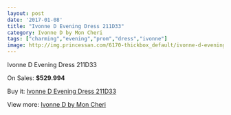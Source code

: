```yaml
---
layout: post
date: '2017-01-08'
title: "Ivonne D Evening Dress 211D33"
category: Ivonne D by Mon Cheri
tags: ["charming","evening","prom","dress","ivonne"]
image: http://img.princessan.com/6170-thickbox_default/ivonne-d-evening-dress-211d33.jpg
---
```

Ivonne D Evening Dress 211D33

On Sales: **$529.994**
<a href="https://www.princessan.com/en/ivonne-d-by-mon-cheri/2832-ivonne-d-evening-dress-211d33.html"><amp-img layout="responsive" width="600" height="600" src="//img.princessan.com/6170-thickbox_default/ivonne-d-evening-dress-211d33.jpg" alt="Ivonne D Evening Dress 211D33 0" /></a>
<a href="https://www.princessan.com/en/ivonne-d-by-mon-cheri/2832-ivonne-d-evening-dress-211d33.html"><amp-img layout="responsive" width="600" height="600" src="//img.princessan.com/6171-thickbox_default/ivonne-d-evening-dress-211d33.jpg" alt="Ivonne D Evening Dress 211D33 1" /></a>

Buy it: [Ivonne D Evening Dress 211D33](https://www.princessan.com/en/ivonne-d-by-mon-cheri/2832-ivonne-d-evening-dress-211d33.html "Ivonne D Evening Dress 211D33")

View more: [Ivonne D by Mon Cheri](https://www.princessan.com/en/23-ivonne-d-by-mon-cheri "Ivonne D by Mon Cheri")